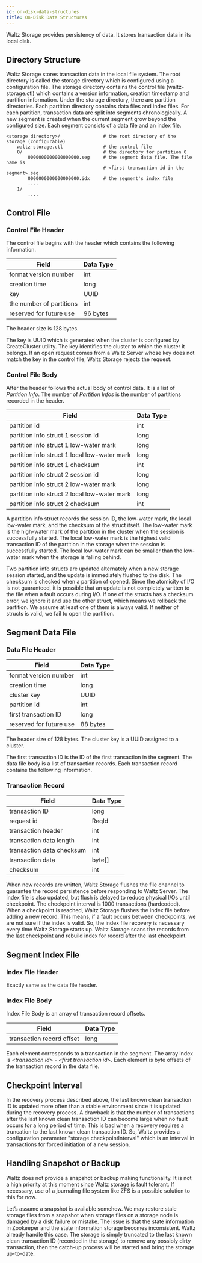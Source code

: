 ```yaml
---
id: on-disk-data-structures
title: On-Disk Data Structures
---
```


Waltz Storage provides persistency of data. It stores transaction data in its local disk.

## Directory Structure

Waltz Storage stores transaction data in the local file system. The root directory is called the storage directory which is configured using a configuration file. The storage directory contains the control file (waltz-storage.ctl) which contains a version information, creation timestamp and partition information. Under the storage directory, there are partition directories. Each partition directory contains data files and index files. For each partition, transaction data are split into segments chronologically. A new segment is created when the current segment grow beyond the configured size. Each segment consists of a data file and an index file.

```
<storage directory>/                # the root directory of the storage (configurable)
    waltz-storage.ctl               # the control file
    0/                              # the directory for partition 0
        0000000000000000000.seg     # the segment data file. The file name is 
                                    # <first transaction id in the segment>.seq
        0000000000000000000.idx     # the segment's index file
        ....
    1/
        ....
 ```

## Control File

### Control File Header

The control file begins with the header which contains the following information.

| Field | Data Type |
|-------|-----------|
| format version number | int |
| creation time | long |
| key | UUID |
| the number of partitions | int |
| reserved for future use | 96 bytes |
 
The header size is 128 bytes.

The key is UUID which is generated when the cluster is configured by CreateCluster utility. The key identifies the cluster to which the cluster it belongs. If an open request comes from a Waltz Server whose key does not match the key in the control file, Waltz Storage rejects the request.

### Control File Body

After the header follows the actual body of control data. It is a list of _Partition Info_. The number of _Partition Infos_ is the number of partitions recorded in the header.
 
| Field | Data Type |
|-------|-----------|
| partition id | int |
| partition info struct 1 session id | long |
| partition info struct 1 low-water mark | long |
| partition info struct 1 local low-water mark | long |
| partition info struct 1 checksum | int |
| partition info struct 2 session id | long |
| partition info struct 2 low-water mark | long |
| partition info struct 2 local low-water mark | long |
| partition info struct 2 checksum | int |

A partition info struct records the session ID, the low-water mark, the local low-water mark, and the checksum of the struct itself. The low-water mark is the high-water mark of the partition in the cluster when the session is successfully started. The local low-water mark is the highest valid transaction ID of the partition in the storage when the session is successfully started. The local low-water mark can be smaller than the low-water mark when the storage is falling behind.

Two partition info structs are updated alternately when a new storage session started, and the update is immediately flushed to the disk. The checksum is checked when a partition of opened. Since the atomicity of I/O is not guaranteed, it is possible that an update is not completely written to the file when a fault occurs during I/O. If one of the structs has a checksum error, we ignore it and use the other struct, which means we rollback the partition. We assume at least one of them is always valid. If neither of structs is valid, we fail to open the partition.

## Segment Data File

### Data File Header

| Field | Data Type |
|-------|-----------|
| format version number | int |
| creation time | long |
| cluster key | UUID |
| partition id | int |
| first transaction ID | long |
| reserved for future use | 88 bytes |

The header size of 128 bytes. The cluster key is a UUID assigned to a cluster.

The first transaction ID is the ID of the first transaction in the segment.
The data file body is a list of transaction records. Each transaction record contains the following information.

### Transaction Record

| Field | Data Type |
|-------|-----------|
| transaction ID | long |
| request id | ReqId |
| transaction header | int |
| transaction data length | int |
| transaction data checksum | int |
| transaction data | byte[] |
| checksum | int |
 
When new records are written, Waltz Storage flushes the file channel to guarantee the record persistence before responding to Waltz Server. The index file is also updated, but flush is delayed to reduce physical I/Os until checkpoint. The checkpoint interval is 1000 transactions (hardcoded). When a checkpoint is reached, Waltz Storage flushes the index file before adding a new record. This means, if a fault occurs between checkpoints, we are not sure if the index is valid. So, the index file recovery is necessary every time Waltz Storage starts up. Waltz Storage scans the records from the last checkpoint and rebuild index for record after the last checkpoint.
 
## Segment Index File

### Index File Header

Exactly same as the data file header.

### Index File Body

Index File Body is an array of transaction record offsets.

| Field | Data Type |
|-------|-----------|
| transaction record offset | long |
 
Each element corresponds to a transaction in the segment. The array index is _&lt;transaction id&gt;_ - _&lt;first transaction id&gt;_. Each element is byte offsets of the transaction record in the data file.
 
## Checkpoint Interval

In the recovery process described above, the last known clean transaction ID is updated more often than a stable environment since it is updated during the recovery process. A drawback is that the number of transactions after the last known clean transaction ID can become large when no fault occurs for a long period of time. This is bad when a recovery requires a truncation to the last known clean transaction ID. So, Waltz provides a configuration parameter "storage.checkpointInterval" which is an interval in transactions for forced initiation of a new session.

## Handling Snapshot or Backup

Waltz does not provide a snapshot or backup making functionality. It is not a high priority at this moment since Waltz storage is fault tolerant. If necessary, use of a journaling file system like ZFS is a possible solution to this for now.

Let’s assume a snapshot is available somehow. We may restore stale storage files from a snapshot when storage files on a storage node is damaged by a disk failure or mistake. The issue is that the state information in Zookeeper and the state information storage becomes inconsistent. Waltz already handle this case. The storage is simply truncated to the last known clean transaction ID (recorded in the storage) to remove any possibly dirty transaction, then the catch-up process will be started and bring the storage up-to-date.

